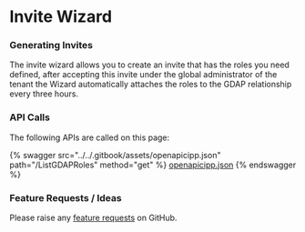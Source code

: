 # Invite Wizard

### Generating Invites

The invite wizard allows you to create an invite that has the roles you need defined, after accepting this invite under the global administrator of the tenant the Wizard automatically attaches the roles to the GDAP relationship every three hours.

### API Calls

The following APIs are called on this page:

{% swagger src="../../.gitbook/assets/openapicipp.json" path="/ListGDAPRoles" method="get" %}
[openapicipp.json](../../.gitbook/assets/openapicipp.json)
{% endswagger %}

### Feature Requests / Ideas

Please raise any [feature requests](https://github.com/KelvinTegelaar/CIPP/issues/new?assignees=\&labels=\&template=feature\_request.md\&title=FEATURE+REQUEST%3A+) on GitHub.
